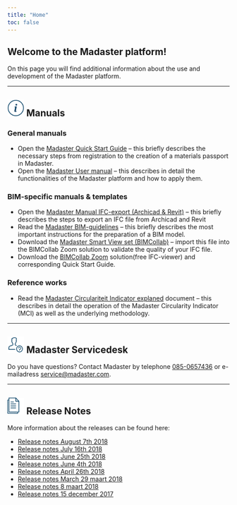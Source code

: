 ```yaml
---
title: "Home"
toc: false
---
```


## Welcome to the Madaster platform!
On this page you will find additional information about the use and development of the Madaster platform.

---

## <img alt="" height="38" src="/assets/images/767.svg" width="38"> Manuals

### General manuals

 * Open the <a href="https://www.madaster.com/download_file/view/774">Madaster Quick Start Guide</a> – this briefly describes the necessary steps from registration to the creation of a materials passport in Madaster.
 * Open the <a href="http://www.madaster.com/download_file/479/0">Madaster User manual</a> – this describes in detail the functionalities of the Madaster platform and how to apply them.

### BIM-specific manuals & templates

 * Open the <a href="https://www.madaster.com/download_file/view/765">Madaster Manual IFC-export (Archicad & Revit)</a> – this briefly describes the steps to export an IFC file from Archicad and Revit
 * Read the <a href="https://www.madaster.com/download_file/view/773">Madaster BIM-guidelines</a> – this briefly describes the most important instructions for the preparation of a BIM model.
 * Download the <a href="http://www.bimcollab.com/en/Support/Support/Downloads/BIMcollab-ZOOM">Madaster Smart View set (BIMCollab)</a> – import this file into the BIMCollab Zoom solution to validate the quality of your IFC file.
 * Download the <a href="http://www.bimcollab.com/en/Support/Support/Downloads/BIMcollab-ZOOM">BIMCollab Zoom</a> solution(free IFC-viewer) and corresponding Quick Start Guide.

### Reference works

 * Read the [Madaster Circulariteit Indicator explaned](https://www.madaster.com/download_file/view/772) document – this describes in detail the operation of the Madaster Circularity Indicator (MCI) as well as the underlying methodology.
 
---

## <img alt="" height="38" src="/assets/images/771.svg" width="38"> Madaster Servicedesk
Do you have questions? Contact Madaster by telephone [085-0657436](tel:+31850657436) or e-mailadress <service@madaster.com>.

---

## <img alt="" height="38" src="/assets/images/770.svg" width="38"> Release Notes

More information about the releases can be found here:

* <a href="https://www.madaster.com/download_file/view/763" target="_blank">Release notes August 7th 2018</a>
* <a href="https://www.madaster.com/download_file/view/715" target="_blank">Release notes July 16th 2018</a>
* <a href="https://www.madaster.com/download_file/view/672" target="_blank">Release notes June 25th 2018</a>
* <a href="https://www.madaster.com/download_file/view/612" target="_blank">Release notes June 4th 2018</a>
* <a href="https://www.madaster.com/download_file/view/552" target="_blank">Release notes April 26th 2018</a>
* <a href="https://www.madaster.com/download_file/view/505" target="_blank">Release notes March 29 maart 2018</a>
* <a href="https://www.madaster.com/download_file/view/508" target="_blank">Release notes 8 maart 2018</a>
* <a href="https://www.madaster.com/download_file/view/506" target="_blank">Release notes 15 december 2017</a>
